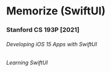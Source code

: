 # Memorize (SwiftUI)
### Stanford CS 193P [2021]
###### Developing iOS 15 Apps with SwiftUI
###### Learning SwiftUI
